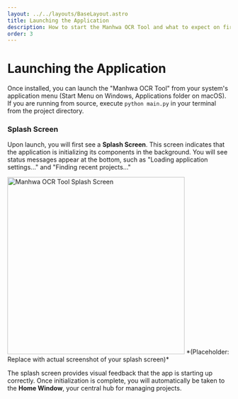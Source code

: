 ```yaml
---
layout: ../../layouts/BaseLayout.astro
title: Launching the Application
description: How to start the Manhwa OCR Tool and what to expect on first launch.
order: 3
---
```


# Launching the Application

Once installed, you can launch the "Manhwa OCR Tool" from your system's application menu (Start Menu on Windows, Applications folder on macOS). If you are running from source, execute `python main.py` in your terminal from the project directory.

### Splash Screen

Upon launch, you will first see a **Splash Screen**. This screen indicates that the application is initializing its components in the background. You will see status messages appear at the bottom, such as "Loading application settings..." and "Finding recent projects..."

<img src="/assets/images/splash-screen.png" alt="Manhwa OCR Tool Splash Screen" width="400">
*(Placeholder: Replace with actual screenshot of your splash screen)*

The splash screen provides visual feedback that the app is starting up correctly. Once initialization is complete, you will automatically be taken to the **Home Window**, your central hub for managing projects.